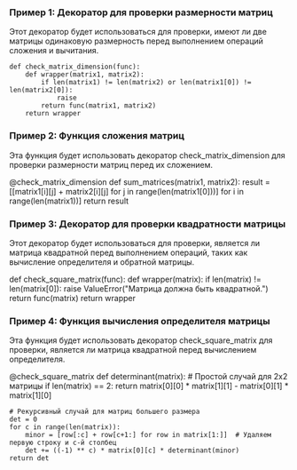 ### Пример 1: Декоратор для проверки размерности матриц

Этот декоратор будет использоваться для проверки, имеют ли две матрицы одинаковую размерность перед выполнением операций сложения и вычитания.

```
def check_matrix_dimension(func):
    def wrapper(matrix1, matrix2):
        if len(matrix1) != len(matrix2) or len(matrix1[0]) != len(matrix2[0]):
            raise 
        return func(matrix1, matrix2)
    return wrapper
```

### Пример 2: Функция сложения матриц

Эта функция будет использовать декоратор check_matrix_dimension для проверки размерности матриц перед их сложением.

@check_matrix_dimension
def sum_matrices(matrix1, matrix2):
    result = [[matrix1[i][j] + matrix2[i][j] for j in range(len(matrix1[0]))] for i in range(len(matrix1))]
    return result

### Пример 3: Декоратор для проверки квадратности матрицы

Этот декоратор будет использоваться для проверки, является ли матрица квадратной перед выполнением операций, таких как вычисление определителя и обратной матрицы.

def check_square_matrix(func):
    def wrapper(matrix):
        if len(matrix) != len(matrix[0]):
            raise ValueError("Матрица должна быть квадратной.")
        return func(matrix)
    return wrapper

### Пример 4: Функция вычисления определителя матрицы

Эта функция будет использовать декоратор check_square_matrix для проверки, является ли матрица квадратной перед вычислением определителя.

@check_square_matrix
def determinant(matrix):
    # Простой случай для 2x2 матрицы
    if len(matrix) == 2:
        return matrix[0][0] * matrix[1][1] - matrix[0][1] * matrix[1][0]
    
    # Рекурсивный случай для матриц большего размера
    det = 0
    for c in range(len(matrix)):
        minor = [row[:c] + row[c+1:] for row in matrix[1:]]  # Удаляем первую строку и c-й столбец
        det += ((-1) ** c) * matrix[0][c] * determinant(minor)
    return det
